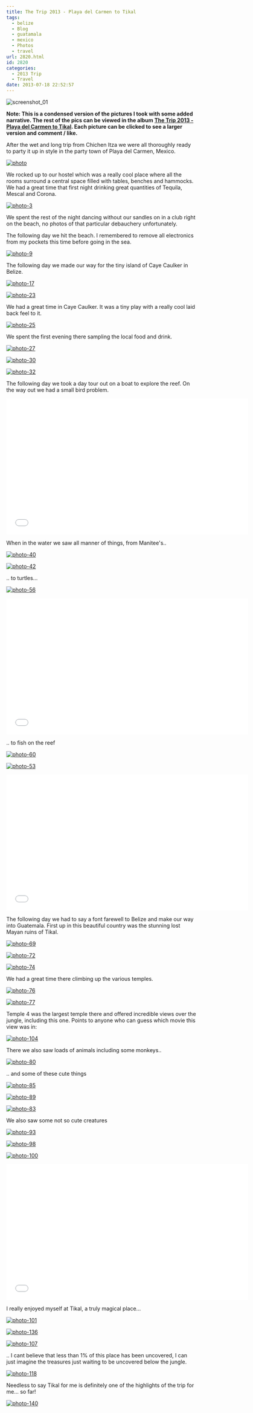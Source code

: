 ```yaml
---
title: The Trip 2013 - Playa del Carmen to Tikal
tags:
  - belize
  - Blog
  - guatamala
  - mexico
  - Photos
  - travel
url: 2820.html
id: 2820
categories:
  - 2013 Trip
  - Travel
date: 2013-07-18 22:52:57
---
```


![screenshot_01](https://mikecann.co.uk/wp-content/uploads/2013/07/screenshot_01.png)

**Note: This is a condensed version of the pictures I took with some added narrative. The rest of the pics can be viewed in the album [The Trip 2013 - Playa del Carmen to Tikal](https://www.facebook.com/mikeysee/media_set?set=a.10151749137826031.1073741838.593661030&type=3). Each picture can be clicked to see a larger version and comment / like.**

After the wet and long trip from Chichen Itza we were all thoroughly ready to party it up in style in the party town of Playa del Carmen, Mexico. 
<!-- more -->
[![photo](https://mikecann.co.uk/wp-content/uploads/2013/07/photo1.jpg)](https://www.facebook.com/photo.php?fbid=10151749139906031&amp;set=a.10151749137826031.1073741838.593661030&amp;type=3&amp;theater)

We rocked up to our hostel which was a really cool place where all the rooms surround a central space filled with tables, benches and hammocks. We had a great time that first night drinking great quantities of Tequila, Mescal and Corona. 

[![photo-3](https://mikecann.co.uk/wp-content/uploads/2013/07/photo-310.jpg)](https://www.facebook.com/photo.php?fbid=10151749140106031&amp;set=a.10151749137826031.1073741838.593661030&amp;type=3&amp;theater)

We spent the rest of the night dancing without our sandles on in a club right on the beach, no photos of that particular debauchery unfortunately.

The following day we hit the beach. I remembered to remove all electronics from my pockets this time before going in the sea.

[![photo-9](https://mikecann.co.uk/wp-content/uploads/2013/07/photo-910.jpg)](https://www.facebook.com/photo.php?fbid=10151749142246031&amp;set=a.10151749137826031.1073741838.593661030&amp;type=3&amp;theater)

The following day we made our way for the tiny island of Caye Caulker in Belize. 

[![photo-17](https://mikecann.co.uk/wp-content/uploads/2013/07/photo-171.jpg)](https://www.facebook.com/photo.php?fbid=10151749144471031&amp;set=a.10151749137826031.1073741838.593661030&amp;type=3&amp;theater)

[![photo-23](https://mikecann.co.uk/wp-content/uploads/2013/07/photo-231.jpg)](https://www.facebook.com/photo.php?fbid=10151749145661031&amp;set=a.10151749137826031.1073741838.593661030&amp;type=3&amp;theater)

We had a great time in Caye Caulker. It was a tiny play with a really cool laid back feel to it.

[![photo-25](https://mikecann.co.uk/wp-content/uploads/2013/07/photo-251.jpg)](https://www.facebook.com/photo.php?fbid=10151749145846031&amp;set=a.10151749137826031.1073741838.593661030&amp;type=3&amp;theater)

We spent the first evening there sampling the local food  and drink.

[![photo-27](https://mikecann.co.uk/wp-content/uploads/2013/07/photo-271.jpg)](https://www.facebook.com/photo.php?fbid=10151749146511031&amp;set=a.10151749137826031.1073741838.593661030&amp;type=3&amp;theater)

[![photo-30](https://mikecann.co.uk/wp-content/uploads/2013/07/photo-301.jpg)](https://www.facebook.com/photo.php?fbid=10151749147396031&amp;set=a.10151749137826031.1073741838.593661030&amp;type=3&amp;theater)

[![photo-32](https://mikecann.co.uk/wp-content/uploads/2013/07/photo-321.jpg)](https://www.facebook.com/photo.php?fbid=10151749147406031&amp;set=a.10151749137826031.1073741838.593661030&amp;type=3&amp;theater)

The following day we took a day tour out on a boat to explore the reef. On the way out we had a small bird problem.

<iframe width="640" height="360" src="//www.youtube.com/embed/9871Yhj7IJc" frameborder="0" allowfullscreen></iframe>

When in the water we saw all manner of things, from Manitee's..

[![photo-40](https://mikecann.co.uk/wp-content/uploads/2013/07/photo-401.jpg)](https://www.facebook.com/photo.php?fbid=10151749149006031&amp;set=a.10151749137826031.1073741838.593661030&amp;type=3&amp;theater)

[![photo-42](https://mikecann.co.uk/wp-content/uploads/2013/07/photo-421.jpg)](https://www.facebook.com/photo.php?fbid=10151749149086031&amp;set=a.10151749137826031.1073741838.593661030&amp;type=3&amp;theater)

.. to turtles...

[![photo-56](https://mikecann.co.uk/wp-content/uploads/2013/07/photo-561.jpg)](https://www.facebook.com/photo.php?fbid=10151749153531031&amp;set=a.10151749137826031.1073741838.593661030&amp;type=3&amp;theater)

<iframe width="640" height="360" src="//www.youtube.com/embed/gxK6e7IxdUM" frameborder="0" allowfullscreen></iframe>

.. to fish on the reef

[![photo-60](https://mikecann.co.uk/wp-content/uploads/2013/07/photo-601.jpg)](https://www.facebook.com/photo.php?fbid=10151749155266031&amp;set=a.10151749137826031.1073741838.593661030&amp;type=3&amp;theater)

[![photo-53](https://mikecann.co.uk/wp-content/uploads/2013/07/photo-531.jpg)](https://www.facebook.com/photo.php?fbid=10151749152891031&amp;set=a.10151749137826031.1073741838.593661030&amp;type=3&amp;theater)

<iframe width="640" height="360" src="//www.youtube.com/embed/dx2RZ541pbI" frameborder="0" allowfullscreen></iframe>

The following day we had to say a font farewell to Belize and make our way into Guatemala. First up in this beautiful country was the stunning lost Mayan ruins of Tikal.

[![photo-69](https://mikecann.co.uk/wp-content/uploads/2013/07/photo-691.jpg)](https://www.facebook.com/photo.php?fbid=10151749158101031&amp;set=a.10151749137826031.1073741838.593661030&amp;type=3&amp;theater)

[![photo-72](https://mikecann.co.uk/wp-content/uploads/2013/07/photo-721.jpg)](https://www.facebook.com/photo.php?fbid=10151749158711031&amp;set=a.10151749137826031.1073741838.593661030&amp;type=3&amp;theater)

[![photo-74](https://mikecann.co.uk/wp-content/uploads/2013/07/photo-741.jpg)](https://www.facebook.com/photo.php?fbid=10151749160121031&amp;set=a.10151749137826031.1073741838.593661030&amp;type=3&amp;theater)

We had a great time there climbing up the various temples. 

[![photo-76](https://mikecann.co.uk/wp-content/uploads/2013/07/photo-761.jpg)](https://www.facebook.com/photo.php?fbid=10151749160146031&amp;set=a.10151749137826031.1073741838.593661030&amp;type=3&amp;theater)

[![photo-77](https://mikecann.co.uk/wp-content/uploads/2013/07/photo-771.jpg)](https://www.facebook.com/photo.php?fbid=10151749160171031&amp;set=a.10151749137826031.1073741838.593661030&amp;type=3&amp;theater)

Temple 4 was the largest temple there and offered incredible views over the jungle, including this one. Points to anyone who can guess which movie this view was in:

[![photo-104](https://mikecann.co.uk/wp-content/uploads/2013/07/photo-1041.jpg)](https://www.facebook.com/photo.php?fbid=10151749168471031&amp;set=a.10151749137826031.1073741838.593661030&amp;type=3&amp;theater)

There we also saw loads of animals including some monkeys..

[![photo-80](https://mikecann.co.uk/wp-content/uploads/2013/07/photo-801.jpg)](https://www.facebook.com/photo.php?fbid=10151749161371031&amp;set=a.10151749137826031.1073741838.593661030&amp;type=3&amp;theater)

.. and some of these cute things

[![photo-85](https://mikecann.co.uk/wp-content/uploads/2013/07/photo-851.jpg)](https://www.facebook.com/photo.php?fbid=10151749163436031&amp;set=a.10151749137826031.1073741838.593661030&amp;type=3&amp;theater)

[![photo-89](https://mikecann.co.uk/wp-content/uploads/2013/07/photo-891.jpg)](https://www.facebook.com/photo.php?fbid=10151749165016031&amp;set=a.10151749137826031.1073741838.593661030&amp;type=3&amp;theater)

[![photo-83](https://mikecann.co.uk/wp-content/uploads/2013/07/photo-831.jpg)](https://www.facebook.com/photo.php?fbid=10151749162211031&amp;set=a.10151749137826031.1073741838.593661030&amp;type=3&amp;theater)

We also saw some not so cute creatures

[![photo-93](https://mikecann.co.uk/wp-content/uploads/2013/07/photo-931.jpg)](https://www.facebook.com/photo.php?fbid=10151749165786031&amp;set=a.10151749137826031.1073741838.593661030&amp;type=3&amp;theater)

[![photo-98](https://mikecann.co.uk/wp-content/uploads/2013/07/photo-981.jpg)](https://www.facebook.com/photo.php?fbid=10151749166806031&amp;set=a.10151749137826031.1073741838.593661030&amp;type=3&amp;theater)

[![photo-100](https://mikecann.co.uk/wp-content/uploads/2013/07/photo-1001.jpg)](https://www.facebook.com/photo.php?fbid=10151749167091031&amp;set=a.10151749137826031.1073741838.593661030&amp;type=3&amp;theater)

<iframe width="640" height="360" src="//www.youtube.com/embed/FQ10GIHtSMo" frameborder="0" allowfullscreen></iframe>

I really enjoyed myself at Tikal, a truly magical place...

[![photo-101](https://mikecann.co.uk/wp-content/uploads/2013/07/photo-1011.jpg)](https://www.facebook.com/photo.php?fbid=10151749167751031&amp;set=a.10151749137826031.1073741838.593661030&amp;type=3&amp;theater)

[![photo-136](https://mikecann.co.uk/wp-content/uploads/2013/07/photo-136.jpg)](https://www.facebook.com/photo.php?fbid=10151749177821031&amp;set=a.10151749137826031.1073741838.593661030&amp;type=3&amp;theater)

[![photo-107](https://mikecann.co.uk/wp-content/uploads/2013/07/photo-1071.jpg)](https://www.facebook.com/photo.php?fbid=10151749169561031&amp;set=a.10151749137826031.1073741838.593661030&amp;type=3&amp;theater)

.. I cant believe that less than 1% of this place has been uncovered, I can just imagine the treasures just waiting to be uncovered below the jungle.

[![photo-118](https://mikecann.co.uk/wp-content/uploads/2013/07/photo-1181.jpg)](https://www.facebook.com/photo.php?fbid=10151749174306031&amp;set=a.10151749137826031.1073741838.593661030&amp;type=3&amp;theater)

Needless to say Tikal for me is definitely one of the highlights of the trip for me... so far!

[![photo-140](https://mikecann.co.uk/wp-content/uploads/2013/07/photo-140.jpg)](https://www.facebook.com/photo.php?fbid=10151749179266031&amp;set=a.10151749137826031.1073741838.593661030&amp;type=3&amp;theater)